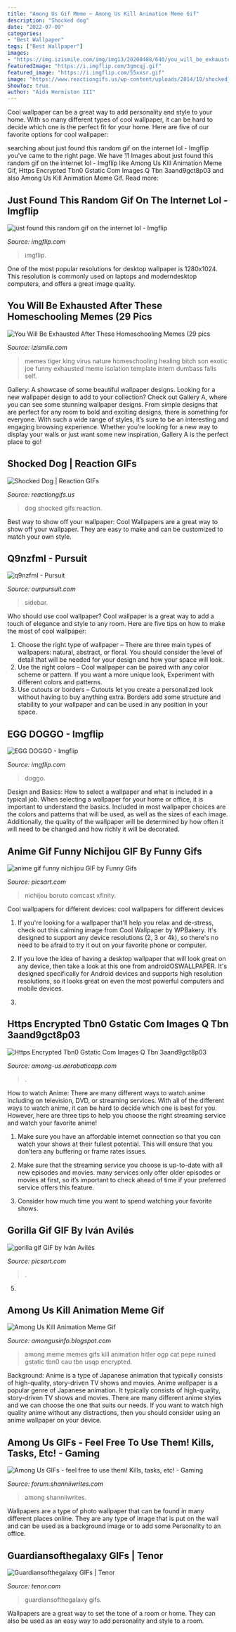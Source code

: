 ```yaml
---
title: "Among Us Gif Meme ~ Among Us Kill Animation Meme Gif"
description: "Shocked dog"
date: "2022-07-09"
categories:
- "Best Wallpaper"
tags: ["Best Wallpaper"]
images:
- "https://img.izismile.com/img/img13/20200408/640/you_will_be_exhausted_after_these_homeschooling_memes_640_high_22.jpg"
featuredImage: "https://i.imgflip.com/3gmcqj.gif"
featured_image: "https://i.imgflip.com/55xxsr.gif"
image: "https://www.reactiongifs.us/wp-content/uploads/2014/10/shocked_dog.gif"
ShowToc: true
author: "Aida Hermiston III"
---
```



Cool wallpaper can be a great way to add personality and style to your home. With so many different types of cool wallpaper, it can be hard to decide which one is the perfect fit for your home. Here are five of our favorite options for cool wallpaper: 

	

		
searching about just found this random gif on the internet lol - Imgflip you've came to the right page. We have 11 Images about just found this random gif on the internet lol - Imgflip like Among Us Kill Animation Meme Gif, Https Encrypted Tbn0 Gstatic Com Images Q Tbn 3aand9gct8p03 and also Among Us Kill Animation Meme Gif. Read more:
		
    
## Just Found This Random Gif On The Internet Lol - Imgflip

<img loading=lazy src="https://i.imgflip.com/3gmcqj.gif" onerror="this.onerror=null;this.src='https://tse4.mm.bing.net/th?id=OIP.LKip8lD67m9auoaDnMg7IwAAAA&amp;pid=15.1';" alt="just found this random gif on the internet lol - Imgflip">

_Source: imgflip.com_

>imgflip. 

	

One of the most popular resolutions for desktop wallpaper is 1280x1024. This resolution is commonly used on laptops and moderndesktop computers, and offers a great image quality.

    
## You Will Be Exhausted After These Homeschooling Memes (29 Pics

<img loading=lazy src="https://img.izismile.com/img/img13/20200408/640/you_will_be_exhausted_after_these_homeschooling_memes_640_high_22.jpg" onerror="this.onerror=null;this.src='https://tse2.mm.bing.net/th?id=OIP.OcJ6hzCPHlVyDqazAZ6meQHaHh&amp;pid=15.1';" alt="You Will Be Exhausted After These Homeschooling Memes (29 pics">

_Source: izismile.com_

>memes tiger king virus nature homeschooling healing bitch son exotic joe funny exhausted meme isolation template intern dumbass falls self. 

	

Gallery: A showcase of some beautiful wallpaper designs.
Looking for a new wallpaper design to add to your collection? Check out Gallery A, where you can see some stunning wallpaper designs. From simple designs that are perfect for any room to bold and exciting designs, there is something for everyone. With such a wide range of styles, it’s sure to be an interesting and engaging browsing experience. Whether you’re looking for a new way to display your walls or just want some new inspiration, Gallery A is the perfect place to go!





	
	
    
## Shocked Dog | Reaction GIFs

<img loading=lazy src="https://www.reactiongifs.us/wp-content/uploads/2014/10/shocked_dog.gif" onerror="this.onerror=null;this.src='https://tse1.mm.bing.net/th?id=OIP.T41ZJt5-HovN3AKjhxbJ1gHaHa&amp;pid=15.1';" alt="Shocked Dog | Reaction GIFs">

_Source: reactiongifs.us_

>dog shocked gifs reaction. 

	

Best way to show off your wallpaper:
Cool Wallpapers are a great way to show off your wallpaper. They are easy to make and can be customized to match your own style.

    
## Q9nzfmI - Pursuit

<img loading=lazy src="https://www.ourpursuit.com/wp-content/uploads/2018/09/q9nzfmI.gif" onerror="this.onerror=null;this.src='https://tse1.mm.bing.net/th?id=OIP.DcO7M6nEsVa-a3w3l8B1DwHaFj&amp;pid=15.1';" alt="q9nzfmI - Pursuit">

_Source: ourpursuit.com_

>sidebar. 

	

Who should use cool wallpaper?
Cool wallpaper is a great way to add a touch of elegance and style to any room. Here are five tips on how to make the most of cool wallpaper: 
1) Choose the right type of wallpaper – There are three main types of wallpapers: natural, abstract, or floral. You should consider the level of detail that will be needed for your design and how your space will look. 
2) Use the right colors – Cool wallpaper can be paired with any color scheme or pattern. If you want a more unique look, Experiment with different colors and patterns. 
3) Use cutouts or borders – Cutouts let you create a personalized look without having to buy anything extra. Borders add some structure and stability to your wallpaper and can be used in any position in your space.

    
## EGG DOGGO - Imgflip

<img loading=lazy src="https://i.imgflip.com/55xxsr.gif" onerror="this.onerror=null;this.src='https://tse4.mm.bing.net/th?id=OIP.yrK-Y1El5EUftoRiGFffmQAAAA&amp;pid=15.1';" alt="EGG DOGGO - Imgflip">

_Source: imgflip.com_

>doggo. 

	

Design and Basics: How to select a wallpaper and what is included in a typical job.
When selecting a wallpaper for your home or office, it is important to understand the basics. Included in most wallpaper choices are the colors and patterns that will be used, as well as the sizes of each image. Additionally, the quality of the wallpaper will be determined by how often it will need to be changed and how richly it will be decorated.

    
## Anime Gif Funny Nichijou GIF By Funny Gifs

<img loading=lazy src="https://cdn63.picsart.com/191495689002202.gif?to=min&amp;r=1024" onerror="this.onerror=null;this.src='https://tse1.mm.bing.net/th?id=OIP._OzJ0pEhlr7RXP0w0ln43QAAAA&amp;pid=15.1';" alt="anime gif funny nichijou GIF by Funny Gifs">

_Source: picsart.com_

>nichijou boruto comcast xfinity. 

	

Cool wallpapers for different devices:
cool wallpapers for different devices 

1. If you're looking for a wallpaper that'll help you relax and de-stress, check out this calming image from Cool Wallpaper by WPBakery. It's designed to support any device resolutions (2, 3 or 4k), so there's no need to be afraid to try it out on your favorite phone or computer.

2. If you love the idea of having a desktop wallpaper that will look great on any device, then take a look at this one from androidOSWALLPAPER. It's designed specifically for Android devices and supports high resolution resolutions, so it looks great on even the most powerful computers and mobile devices.

3.

    
## Https Encrypted Tbn0 Gstatic Com Images Q Tbn 3aand9gct8p03

<img loading=lazy src="https://media.tenor.com/images/0a35c43edb3101d77df3f9ab62af7d7e/tenor.gif" onerror="this.onerror=null;this.src='https://tse2.mm.bing.net/th?id=OIP.CjXEPtsxAdd98_mrYq99fgAAAA&amp;pid=15.1';" alt="Https Encrypted Tbn0 Gstatic Com Images Q Tbn 3aand9gct8p03">

_Source: among-us.aerobaticapp.com_

>. 

	

How to watch Anime: There are many different ways to watch anime including on television, DVD, or streaming services.
With all of the different ways to watch anime, it can be hard to decide which one is best for you. However, here are three tips to help you choose the right streaming service and watch your favorite anime!
1. Make sure you have an affordable internet connection so that you can watch your shows at their fullest potential. This will ensure that you don’tera any buffering or frame rates issues.

2. Make sure that the streaming service you choose is up-to-date with all new episodes and movies. many services only offer older episodes or movies at first, so it’s important to check ahead of time if your preferred service offers this feature.

3. Consider how much time you want to spend watching your favorite shows.

    
## Gorilla Gif GIF By Iván Avilés

<img loading=lazy src="https://cdn130.picsart.com/306460480086201.gif%3fto%3dmin%26r%3d1024" onerror="this.onerror=null;this.src='https://tse2.mm.bing.net/th?id=OIP.CZH7yJDmabUi1Wt7cIe5RQAAAA&amp;pid=15.1';" alt="gorilla gif GIF by Iván Avilés">

_Source: picsart.com_

>. 

	

5.

    
## Among Us Kill Animation Meme Gif

<img loading=lazy src="https://cdn.theatlantic.com/thumbor/YetzpQSocPHhYiqfwHGndVAwGx0=/1920x1080/media/img/2020/09/23/webart_pepe/original.gif" onerror="this.onerror=null;this.src='https://tse2.mm.bing.net/th?id=OIP.31IzWPjfWKkf4EqtSseNEQHaEK&amp;pid=15.1';" alt="Among Us Kill Animation Meme Gif">

_Source: amongusinfo.blogspot.com_

>among meme memes gifs kill animation hitler ogp cat pepe ruined gstatic tbn0 cau tbn usqp encrypted. 

	

Background: Anime is a type of Japanese animation that typically consists of high-quality, story-driven TV shows and movies.
Anime wallpaper is a popular genre of Japanese animation. It typically consists of high-quality, story-driven TV shows and movies. There are many different anime styles and we can choose the one that suits our needs. If you want to watch high quality anime without any distractions, then you should consider using an anime wallpaper on your device.

    
## Among Us GIFs - Feel Free To Use Them! Kills, Tasks, Etc! - Gaming

<img loading=lazy src="https://forum.shanniiwrites.com/uploads/default/original/3X/7/3/732f98f89f6484f367b81615b2c64f3838fe4b9b.gif" onerror="this.onerror=null;this.src='https://tse2.mm.bing.net/th?id=OIP.p__3MKlr4F1yBcOKcXiTswHaED&amp;pid=15.1';" alt="Among Us GIFs - feel free to use them! Kills, tasks, etc! - Gaming">

_Source: forum.shanniiwrites.com_

>among shanniiwrites. 

	



Wallpapers are a type of photo wallpaper that can be found in many different places online. They are any type of image that is put on the wall and can be used as a background image or to add some Personality to an office.

    
## Guardiansofthegalaxy GIFs | Tenor

<img loading=lazy src="https://media.tenor.com/images/7c9a67b21b5b46bc7b54c028adbdcfed/tenor.gif" onerror="this.onerror=null;this.src='https://tse1.mm.bing.net/th?id=OIP.fJpnshtbRrx7VMAorb3P7QAAAA&amp;pid=15.1';" alt="Guardiansofthegalaxy GIFs | Tenor">

_Source: tenor.com_

>guardiansofthegalaxy gifs. 

	

Wallpapers are a great way to set the tone of a room or home. They can also be used as an easy way to add personality and style to a room.

